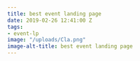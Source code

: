 ```yaml
---
title: best event landing page
date: 2019-02-26 12:41:00 Z
tags:
- event-lp
image: "/uploads/Cla.png"
image-alt-title: best event landing page
---
```


